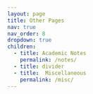 ```yaml
---
layout: page
title: Other Pages
nav: true
nav_order: 8
dropdown: true
children:
  - title: Academic Notes
    permalink: /notes/
  - title: divider
  - title:  Miscellaneous
    permalink: /misc/
---
```

